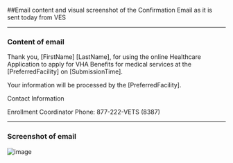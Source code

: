 ##Email content and visual screenshot of the Confirmation Email as it is sent today from VES

---

### Content of email
Thank you, [FirstName] [LastName], for using the online Healthcare Application to apply for VHA Benefits for medical services at the [PreferredFacility] on [SubmissionTime].

Your information will be processed by the [PreferredFacility].

Contact Information

Enrollment Coordinator
Phone: 877-222-VETS (8387)

---

### Screenshot of email
![image](https://github.com/user-attachments/assets/0942fe8d-1f2a-492e-8372-eabf1fd7a6d6)
